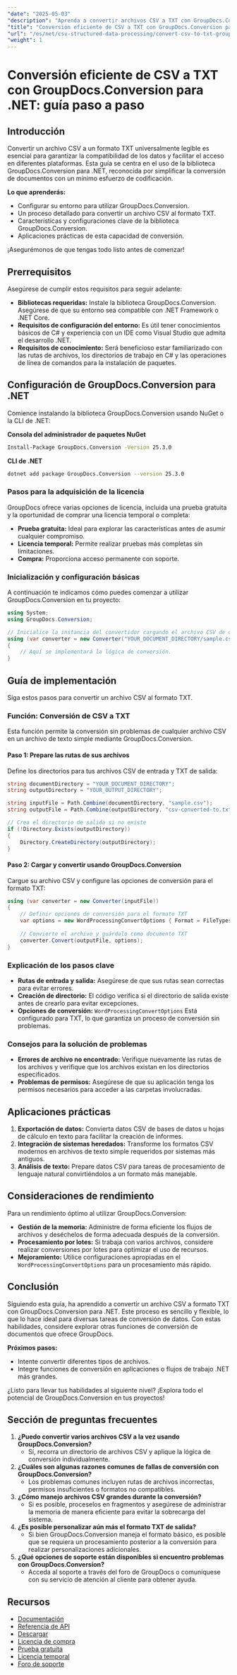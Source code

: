 ```yaml
---
"date": "2025-05-03"
"description": "Aprenda a convertir archivos CSV a TXT con GroupDocs.Conversion para .NET con esta guía completa. Domine el procesamiento de datos y la conversión de documentos de forma eficiente."
"title": "Conversión eficiente de CSV a TXT con GroupDocs.Conversion para .NET&#58; guía paso a paso"
"url": "/es/net/csv-structured-data-processing/convert-csv-to-txt-groupdocs-net/"
"weight": 1
---
```


# Conversión eficiente de CSV a TXT con GroupDocs.Conversion para .NET: guía paso a paso

## Introducción

Convertir un archivo CSV a un formato TXT universalmente legible es esencial para garantizar la compatibilidad de los datos y facilitar el acceso en diferentes plataformas. Esta guía se centra en el uso de la biblioteca GroupDocs.Conversion para .NET, reconocida por simplificar la conversión de documentos con un mínimo esfuerzo de codificación.

**Lo que aprenderás:**
- Configurar su entorno para utilizar GroupDocs.Conversion.
- Un proceso detallado para convertir un archivo CSV al formato TXT.
- Características y configuraciones clave de la biblioteca GroupDocs.Conversion.
- Aplicaciones prácticas de esta capacidad de conversión.

¡Asegurémonos de que tengas todo listo antes de comenzar!

## Prerrequisitos

Asegúrese de cumplir estos requisitos para seguir adelante:

- **Bibliotecas requeridas:** Instale la biblioteca GroupDocs.Conversion. Asegúrese de que su entorno sea compatible con .NET Framework o .NET Core.
- **Requisitos de configuración del entorno:** Es útil tener conocimientos básicos de C# y experiencia con un IDE como Visual Studio que admita el desarrollo .NET.
- **Requisitos de conocimiento:** Será beneficioso estar familiarizado con las rutas de archivos, los directorios de trabajo en C# y las operaciones de línea de comandos para la instalación de paquetes.

## Configuración de GroupDocs.Conversion para .NET

Comience instalando la biblioteca GroupDocs.Conversion usando NuGet o la CLI de .NET:

**Consola del administrador de paquetes NuGet**
```bash
Install-Package GroupDocs.Conversion -Version 25.3.0
```

**CLI de .NET**
```bash
dotnet add package GroupDocs.Conversion --version 25.3.0
```

### Pasos para la adquisición de la licencia

GroupDocs ofrece varias opciones de licencia, incluida una prueba gratuita y la oportunidad de comprar una licencia temporal o completa:
- **Prueba gratuita:** Ideal para explorar las características antes de asumir cualquier compromiso.
- **Licencia temporal:** Permite realizar pruebas más completas sin limitaciones.
- **Compra:** Proporciona acceso permanente con soporte.

### Inicialización y configuración básicas

A continuación te indicamos cómo puedes comenzar a utilizar GroupDocs.Conversion en tu proyecto:

```csharp
using System;
using GroupDocs.Conversion;

// Inicialice la instancia del convertidor cargando el archivo CSV de origen
using (var converter = new Converter("YOUR_DOCUMENT_DIRECTORY/sample.csv"))
{
    // Aquí se implementará la lógica de conversión.
}
```

## Guía de implementación

Siga estos pasos para convertir un archivo CSV al formato TXT.

### Función: Conversión de CSV a TXT

Esta función permite la conversión sin problemas de cualquier archivo CSV en un archivo de texto simple mediante GroupDocs.Conversion.

#### Paso 1: Prepare las rutas de sus archivos

Define los directorios para tus archivos CSV de entrada y TXT de salida:

```csharp
string documentDirectory = "YOUR_DOCUMENT_DIRECTORY";
string outputDirectory = "YOUR_OUTPUT_DIRECTORY";

string inputFile = Path.Combine(documentDirectory, "sample.csv");
string outputFile = Path.Combine(outputDirectory, "csv-converted-to.txt");

// Crea el directorio de salida si no existe
if (!Directory.Exists(outputDirectory))
{
    Directory.CreateDirectory(outputDirectory);
}
```

#### Paso 2: Cargar y convertir usando GroupDocs.Conversion

Cargue su archivo CSV y configure las opciones de conversión para el formato TXT:

```csharp
using (var converter = new Converter(inputFile))
{
    // Definir opciones de conversión para el formato TXT
    var options = new WordProcessingConvertOptions { Format = FileTypes.WordProcessingFileType.Txt };
    
    // Convierte el archivo y guárdalo como documento TXT
    converter.Convert(outputFile, options);
}
```

### Explicación de los pasos clave

- **Rutas de entrada y salida:** Asegúrese de que sus rutas sean correctas para evitar errores.
- **Creación de directorio:** El código verifica si el directorio de salida existe antes de crearlo para evitar excepciones.
- **Opciones de conversión:** `WordProcessingConvertOptions` Está configurado para TXT, lo que garantiza un proceso de conversión sin problemas.

### Consejos para la solución de problemas

- **Errores de archivo no encontrado:** Verifique nuevamente las rutas de los archivos y verifique que los archivos existan en los directorios especificados.
- **Problemas de permisos:** Asegúrese de que su aplicación tenga los permisos necesarios para acceder a las carpetas involucradas.

## Aplicaciones prácticas

1. **Exportación de datos:** Convierta datos CSV de bases de datos u hojas de cálculo en texto para facilitar la creación de informes.
2. **Integración de sistemas heredados:** Transforme los formatos CSV modernos en archivos de texto simple requeridos por sistemas más antiguos.
3. **Análisis de texto:** Prepare datos CSV para tareas de procesamiento de lenguaje natural convirtiéndolos a un formato más manejable.

## Consideraciones de rendimiento

Para un rendimiento óptimo al utilizar GroupDocs.Conversion:

- **Gestión de la memoria:** Administre de forma eficiente los flujos de archivos y deséchelos de forma adecuada después de la conversión.
- **Procesamiento por lotes:** Si trabaja con varios archivos, considere realizar conversiones por lotes para optimizar el uso de recursos.
- **Mejoramiento:** Utilice configuraciones apropiadas en el `WordProcessingConvertOptions` para un procesamiento más rápido.

## Conclusión

Siguiendo esta guía, ha aprendido a convertir un archivo CSV a formato TXT con GroupDocs.Conversion para .NET. Este proceso es sencillo y flexible, lo que lo hace ideal para diversas tareas de conversión de datos. Con estas habilidades, considere explorar otras funciones de conversión de documentos que ofrece GroupDocs.

**Próximos pasos:**
- Intente convertir diferentes tipos de archivos.
- Integre funciones de conversión en aplicaciones o flujos de trabajo .NET más grandes.

¿Listo para llevar tus habilidades al siguiente nivel? ¡Explora todo el potencial de GroupDocs.Conversion en tus proyectos!

## Sección de preguntas frecuentes

1. **¿Puedo convertir varios archivos CSV a la vez usando GroupDocs.Conversion?**
   - Sí, recorra un directorio de archivos CSV y aplique la lógica de conversión individualmente.
2. **¿Cuáles son algunas razones comunes de fallas de conversión con GroupDocs.Conversion?**
   - Los problemas comunes incluyen rutas de archivos incorrectas, permisos insuficientes o formatos no compatibles.
3. **¿Cómo manejo archivos CSV grandes durante la conversión?**
   - Si es posible, proceselos en fragmentos y asegúrese de administrar la memoria de manera eficiente para evitar la sobrecarga del sistema.
4. **¿Es posible personalizar aún más el formato TXT de salida?**
   - Si bien GroupDocs.Conversion maneja el formato básico, es posible que se requiera un procesamiento posterior a la conversión para realizar personalizaciones adicionales.
5. **¿Qué opciones de soporte están disponibles si encuentro problemas con GroupDocs.Conversion?**
   - Acceda al soporte a través del foro de GroupDocs o comuníquese con su servicio de atención al cliente para obtener ayuda.

## Recursos

- [Documentación](https://docs.groupdocs.com/conversion/net/)
- [Referencia de API](https://reference.groupdocs.com/conversion/net/)
- [Descargar](https://releases.groupdocs.com/conversion/net/)
- [Licencia de compra](https://purchase.groupdocs.com/buy)
- [Prueba gratuita](https://releases.groupdocs.com/conversion/net/)
- [Licencia temporal](https://purchase.groupdocs.com/temporary-license/)
- [Foro de soporte](https://forum.groupdocs.com/c/conversion/10)